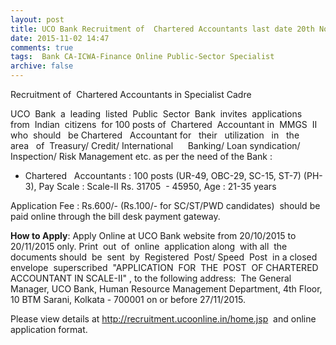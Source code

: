 ```yaml
---
layout: post
title: UCO Bank Recruitment of  Chartered Accountants last date 20th Nov-2015   
date: 2015-11-02 14:47
comments: true
tags:  Bank CA-ICWA-Finance Online Public-Sector Specialist 
archive: false
---
```

Recruitment of  Chartered Accountants in Specialist Cadre 

UCO  Bank  a  leading  listed  Public  Sector  Bank  invites  applications  from  Indian  citizens  for 100 posts of  Chartered  Accountant in  MMGS  II who  should   be Chartered   Accountant for   their   utilization   in   the   area   of  Treasury/ Credit/ International      Banking/ Loan syndication/ Inspection/ Risk Management etc. as per the need of the Bank :

- Chartered   Accountants : 100 posts (UR-49, OBC-29, SC-15, ST-7) (PH-3), Pay Scale : Scale-II Rs. 31705  - 45950, Age : 21-35 years 


Application Fee : Rs.600/- (Rs.100/- for SC/ST/PWD candidates)  should be paid online through the bill desk payment gateway.

**How to Apply**: Apply Online at UCO Bank website from 20/10/2015 to 20/11/2015 only. Print  out  of  online  application along  with all  the  documents should  be  sent  by  Registered  Post/ Speed  Post  in a closed  envelope  superscribed  "APPLICATION  FOR  THE  POST  OF CHARTERED 
ACCOUNTANT IN SCALE-II" , to the following address:  The General Manager, UCO Bank, Human Resource Management Department, 4th Floor, 10 BTM Sarani, Kolkata - 700001 on or before 27/11/2015.

Please view details at <http://recruitment.ucoonline.in/home.jsp>   and online application format.
  


